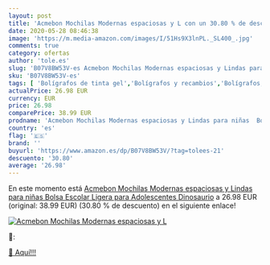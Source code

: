 ```yaml
---
layout: post
title: 'Acmebon Mochilas Modernas espaciosas y L con un 30.80 % de descuento'
date: 2020-05-28 08:46:38
image: 'https://m.media-amazon.com/images/I/51Hs9X3lnPL._SL400_.jpg'
comments: true
category: ofertas
author: 'tole.es'
slug: 'B07V8BW53V-es Acmebon Mochilas Modernas espaciosas y Lindas para niñas...'
sku: 'B07V8BW53V-es'
tags: [ 'Bolígrafos de tinta gel','Bolígrafos y recambios','Bolígrafos, lápices y útiles de escritura','Oficina y papelería','Recambios para bolígrafos y plumas','escolar', ]
actualPrice: 26.98 EUR
currency: EUR
price: 26.98
comparePrice: 38.99 EUR
prodname: 'Acmebon Mochilas Modernas espaciosas y Lindas para niñas  Bolsa Escolar Ligera para Adolescentes Dinosaurio'
country: 'es'
flag: '🇪🇸'
brand: ''
buyurl: 'https://www.amazon.es/dp/B07V8BW53V/?tag=tolees-21'
descuento: '30.80'
average: '26.98'
---
```


En este momento está [Acmebon Mochilas Modernas espaciosas y Lindas para niñas  Bolsa Escolar Ligera para Adolescentes Dinosaurio](https://www.amazon.es/dp/B07V8BW53V/?tag=tolees-21) a 26.98 EUR (original: 38.99 EUR) (30.80 %  de descuento) en el siguiente enlace!

[![Acmebon Mochilas Modernas espaciosas y L](https://m.media-amazon.com/images/I/51Hs9X3lnPL._SL400_.jpg)](https://www.amazon.es/dp/B07V8BW53V/?tag=tolees-21)

🔎:


[🛒 Aquí!!!](https://www.amazon.es/dp/B07V8BW53V/?tag=tolees-21)
